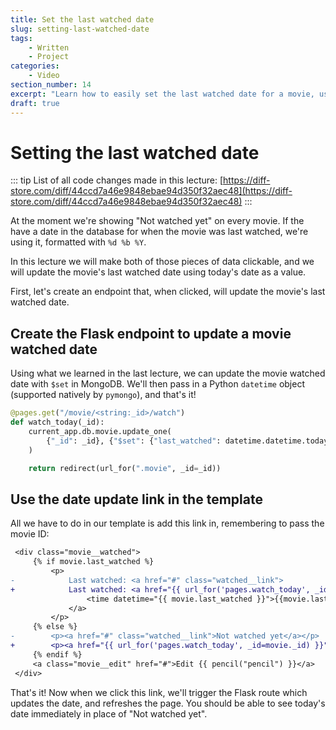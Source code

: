 ```yaml
---
title: Set the last watched date
slug: setting-last-watched-date
tags:
    - Written
    - Project
categories:
    - Video
section_number: 14
excerpt: "Learn how to easily set the last watched date for a movie, using today's date as a value."
draft: true
---
```



# Setting the last watched date

::: tip
List of all code changes made in this lecture: [https://diff-store.com/diff/44ccd7a46e9848ebae94d350f32aec48](https://diff-store.com/diff/44ccd7a46e9848ebae94d350f32aec48)
:::

At the moment we're showing "Not watched yet" on every movie. If the have a date in the database for when the movie was last watched, we're using it, formatted with `%d %b %Y`.

In this lecture we will make both of those pieces of data clickable, and we will update the movie's last watched date using today's date as a value.

First, let's create an endpoint that, when clicked, will update the movie's last watched date.

## Create the Flask endpoint to update a movie watched date

Using what we learned in the last lecture, we can update the movie watched date with `$set` in MongoDB. We'll then pass in a Python `datetime` object (supported natively by `pymongo`), and that's it!

```py
@pages.get("/movie/<string:_id>/watch")
def watch_today(_id):
    current_app.db.movie.update_one(
        {"_id": _id}, {"$set": {"last_watched": datetime.datetime.today()}}
    )

    return redirect(url_for(".movie", _id=_id))
```

## Use the date update link in the template

All we have to do in our template is add this link in, remembering to pass the movie ID:

```diff
 <div class="movie__watched">
     {% if movie.last_watched %}
         <p>
-            Last watched: <a href="#" class="watched__link">
+            Last watched: <a href="{{ url_for('pages.watch_today', _id=movie._id) }}" class="watched__link">
                 <time datetime="{{ movie.last_watched }}">{{movie.last_watched.strftime("%d %b %Y")}}</time>
             </a>
         </p>
     {% else %}
-        <p><a href="#" class="watched__link">Not watched yet</a></p>
+        <p><a href="{{ url_for('pages.watch_today', _id=movie._id) }}" class="watched__link">Not watched yet</a></p>
     {% endif %}
     <a class="movie__edit" href="#">Edit {{ pencil("pencil") }}</a>
 </div>
```

That's it! Now when we click this link, we'll trigger the Flask route which updates the date, and refreshes the page. You should be able to see today's date immediately in place of "Not watched yet".